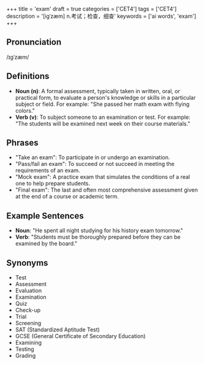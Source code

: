 +++
title = 'exam'
draft = true
categories = ['CET4']
tags = ['CET4']
description = '[igˈzæm] n.考试；检查，细查'
keywords = ['ai words', 'exam']
+++

## Pronunciation
/ɪɡˈzæm/

## Definitions
- **Noun (n)**: A formal assessment, typically taken in written, oral, or practical form, to evaluate a person's knowledge or skills in a particular subject or field. For example: "She passed her math exam with flying colors."
- **Verb (v)**: To subject someone to an examination or test. For example: "The students will be examined next week on their course materials."

## Phrases
- "Take an exam": To participate in or undergo an examination.
- "Pass/fail an exam": To succeed or not succeed in meeting the requirements of an exam.
- "Mock exam": A practice exam that simulates the conditions of a real one to help prepare students.
- "Final exam": The last and often most comprehensive assessment given at the end of a course or academic term.

## Example Sentences
- **Noun**: "He spent all night studying for his history exam tomorrow."
- **Verb**: "Students must be thoroughly prepared before they can be examined by the board."

## Synonyms
- Test
- Assessment
- Evaluation
- Examination
- Quiz
- Check-up
- Trial
- Screening
- SAT (Standardized Aptitude Test)
- GCSE (General Certificate of Secondary Education)
- Examining
- Testing
- Grading
